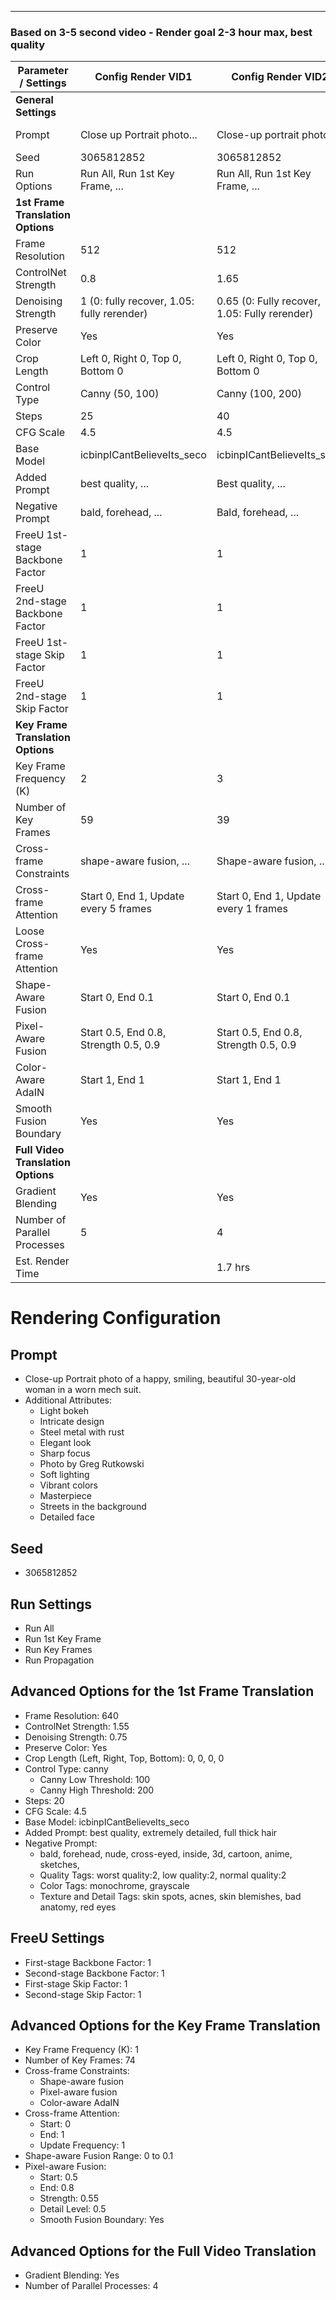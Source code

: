 ---

### Based on 3-5 second video - Render goal 2-3 hour max, best quality

| Parameter / Settings             | Config Render VID1           | Config Render VID2      | Config Render VID3                      |
|----------------------------------|---------------------------------------------|---------------------------------------|----------------------------------------|
| **General Settings**             |                                             |                                       |                                        |
| Prompt                           | Close up Portrait photo...                  | Close-up portrait photo...            | Close up Portrait photo of a happy...  |
| Seed                             | 3065812852                                  | 3065812852                            | 3065812852                             |
| Run Options                      | Run All, Run 1st Key Frame, ...             | Run All, Run 1st Key Frame, ...       | Run All, Run 1st Key Frame, ...        |
| **1st Frame Translation Options**|                                             |                                       |                                        |
| Frame Resolution                 | 512                                         | 512                                   | 512                                    |
| ControlNet Strength              | 0.8                                         | 1.65                                  | 1.65                                   |
| Denoising Strength               | 1 (0: fully recover, 1.05: fully rerender)  | 0.65 (0: Fully recover, 1.05: Fully rerender) | 0.75                             |
| Preserve Color                   | Yes                                         | Yes                                   | True                                   |
| Crop Length                      | Left 0, Right 0, Top 0, Bottom 0            | Left 0, Right 0, Top 0, Bottom 0      | Left 0, Right 0, Top 0, Bottom 0       |
| Control Type                     | Canny (50, 100)                             | Canny (100, 200)                      | Canny (100, 200)                       |
| Steps                            | 25                                          | 40                                    | 20                                     |
| CFG Scale                        | 4.5                                         | 4.5                                   | 4.5                                    |
| Base Model                       | icbinpICantBelieveIts_seco                  | icbinpICantBelieveIts_seco            | icbinpICantBelieveIts_seco             |
| Added Prompt                     | best quality, ...                           | Best quality, ...                     | Best quality, extremely detailed, ...  |
| Negative Prompt                  | bald, forehead, ...                         | Bald, forehead, ...                   | Bald, forehead, nude, ...              |
| FreeU 1st-stage Backbone Factor  | 1                                           | 1                                     | 1                                      |
| FreeU 2nd-stage Backbone Factor  | 1                                           | 1                                     | 1                                      |
| FreeU 1st-stage Skip Factor      | 1                                           | 1                                     | 1                                      |
| FreeU 2nd-stage Skip Factor      | 1                                           | 1                                     | 1                                      |
| **Key Frame Translation Options**|                                             |                                       |                                        |
| Key Frame Frequency (K)          | 2                                           | 3                                     | 1                                      |
| Number of Key Frames             | 59                                          | 39                                    | 74                                     |
| Cross-frame Constraints          | shape-aware fusion, ...                     | Shape-aware fusion, ...               | Shape-aware fusion, pixel-aware fusion, ... |
| Cross-frame Attention            | Start 0, End 1, Update every 5 frames       | Start 0, End 1, Update every 1 frames | Start 0, End 1, Update every 1 frames  |
| Loose Cross-frame Attention      | Yes                                         | Yes                                   | True                                   |
| Shape-Aware Fusion               | Start 0, End 0.1                            | Start 0, End 0.1                      | Start 0, End 0.1                       |
| Pixel-Aware Fusion               | Start 0.5, End 0.8, Strength 0.5, 0.9       | Start 0.5, End 0.8, Strength 0.5, 0.9 | Start 0.5, End 0.8, Strength 0.5, 0.5   |
| Color-Aware AdaIN                | Start 1, End 1                              | Start 1, End 1                        | Start 1, End 1                         |
| Smooth Fusion Boundary           | Yes                                         | Yes                                   | True                                   |
| **Full Video Translation Options**|                                            |                                       |                                        |
| Gradient Blending                | Yes                                         | Yes                                   | True                                   |
| Number of Parallel Processes     | 5                                           | 4                                     | 4                                      |
| Est. Render Time                 |                                             | 1.7 hrs                                |                                        |



# Rendering Configuration

## Prompt
- Close-up Portrait photo of a happy, smiling, beautiful 30-year-old woman in a worn mech suit.
- Additional Attributes:
  - Light bokeh
  - Intricate design
  - Steel metal with rust
  - Elegant look
  - Sharp focus
  - Photo by Greg Rutkowski
  - Soft lighting
  - Vibrant colors
  - Masterpiece
  - Streets in the background
  - Detailed face

## Seed
- 3065812852

## Run Settings
- Run All
- Run 1st Key Frame
- Run Key Frames
- Run Propagation

## Advanced Options for the 1st Frame Translation
- Frame Resolution: 640
- ControlNet Strength: 1.55
- Denoising Strength: 0.75
- Preserve Color: Yes
- Crop Length (Left, Right, Top, Bottom): 0, 0, 0, 0
- Control Type: canny
  - Canny Low Threshold: 100
  - Canny High Threshold: 200
- Steps: 20
- CFG Scale: 4.5
- Base Model: icbinpICantBelieveIts_seco
- Added Prompt: best quality, extremely detailed, full thick hair
- Negative Prompt: 
  - bald, forehead, nude, cross-eyed, inside, 3d, cartoon, anime, sketches,
  - Quality Tags: worst quality:2, low quality:2, normal quality:2
  - Color Tags: monochrome, grayscale
  - Texture and Detail Tags: skin spots, acnes, skin blemishes, bad anatomy, red eyes

## FreeU Settings
- First-stage Backbone Factor: 1
- Second-stage Backbone Factor: 1
- First-stage Skip Factor: 1
- Second-stage Skip Factor: 1

## Advanced Options for the Key Frame Translation
- Key Frame Frequency (K): 1
- Number of Key Frames: 74
- Cross-frame Constraints:
  - Shape-aware fusion
  - Pixel-aware fusion
  - Color-aware AdaIN
- Cross-frame Attention:
  - Start: 0
  - End: 1
  - Update Frequency: 1
- Shape-aware Fusion Range: 0 to 0.1
- Pixel-aware Fusion:
  - Start: 0.5
  - End: 0.8
  - Strength: 0.55
  - Detail Level: 0.5
  - Smooth Fusion Boundary: Yes

## Advanced Options for the Full Video Translation
- Gradient Blending: Yes
- Number of Parallel Processes: 4
